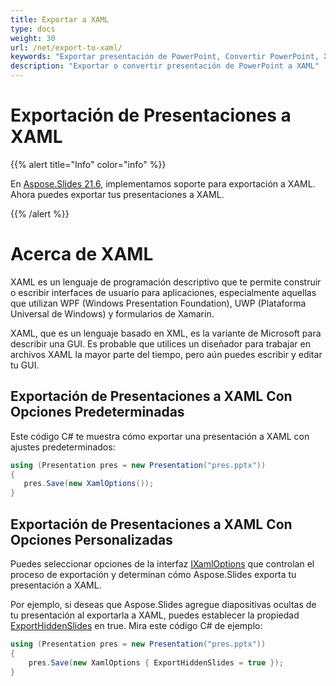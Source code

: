 ```yaml
---
title: Exportar a XAML
type: docs
weight: 30
url: /net/export-to-xaml/
keywords: "Exportar presentación de PowerPoint, Convertir PowerPoint, XAML, PowerPoint a XAML, PPT a XAML, PPTX a XAML, C#, Csharp, .NET"
description: "Exportar o convertir presentación de PowerPoint a XAML"
---
```


# Exportación de Presentaciones a XAML

{{% alert title="Info" color="info" %}} 

En [Aspose.Slides 21.6](https://docs.aspose.com/slides/net/aspose-slides-for-net-21-6-release-notes/), implementamos soporte para exportación a XAML. Ahora puedes exportar tus presentaciones a XAML. 

{{% /alert %}} 

# Acerca de XAML

XAML es un lenguaje de programación descriptivo que te permite construir o escribir interfaces de usuario para aplicaciones, especialmente aquellas que utilizan WPF (Windows Presentation Foundation), UWP (Plataforma Universal de Windows) y formularios de Xamarin.  

XAML, que es un lenguaje basado en XML, es la variante de Microsoft para describir una GUI. Es probable que utilices un diseñador para trabajar en archivos XAML la mayor parte del tiempo, pero aún puedes escribir y editar tu GUI. 

## Exportación de Presentaciones a XAML Con Opciones Predeterminadas

Este código C# te muestra cómo exportar una presentación a XAML con ajustes predeterminados:

```c#
using (Presentation pres = new Presentation("pres.pptx"))
{
   pres.Save(new XamlOptions());
}
```

## Exportación de Presentaciones a XAML Con Opciones Personalizadas

Puedes seleccionar opciones de la interfaz [IXamlOptions](https://reference.aspose.com/slides/net/aspose.slides.export.xaml/ixamloptions) que controlan el proceso de exportación y determinan cómo Aspose.Slides exporta tu presentación a XAML. 

Por ejemplo, si deseas que Aspose.Slides agregue diapositivas ocultas de tu presentación al exportarla a XAML, puedes establecer la propiedad [ExportHiddenSlides](https://reference.aspose.com/slides/net/aspose.slides.export.xaml/ixamloptions/properties/exporthiddenslides) en true. Mira este código C# de ejemplo: 

```c#
using (Presentation pres = new Presentation("pres.pptx"))
{
    pres.Save(new XamlOptions { ExportHiddenSlides = true });
}
```